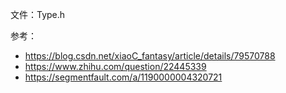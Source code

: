 文件：Type.h

参考：

- <https://blog.csdn.net/xiaoC_fantasy/article/details/79570788>
- <https://www.zhihu.com/question/22445339>
- <https://segmentfault.com/a/1190000004320721>
